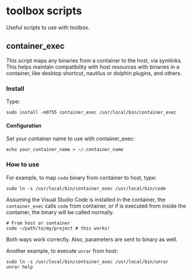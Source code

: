 # toolbox scripts

Useful scripts to use with toolbox.

## container_exec

This script maps any binaries from a container to the host, via symlinks. This helps maintain compatibility with host resources with binaries in a container, like desktop shortcut, nautilus or dolphin plugins, and others.

### Install

Type:
```
sudo install -m0755 container_exec /usr/local/bin/container_exec
```

#### Configuration

Set your container name to use with container_exec:
```
echo your_container_name > ~/.container_name
```

### How to use

For example, to map `code` binary from container to host, type:

```
sudo ln -s /usr/local/bin/container_exec /usr/local/bin/code
```

Assuming the Visual Studio Code is installed in the container, the `container_exec` calls `code` from container, or if is executed from inside the container, the binary will be called normally.

```
# From host or container
code ~/path/to/my/project # this works!
```

Both ways work correctly. Also, parameters are sent to binary as well.

Another example, to execute `unrar` from host:

```
sudo ln -s /usr/local/bin/container_exec /usr/local/bin/unrar
unrar help
```